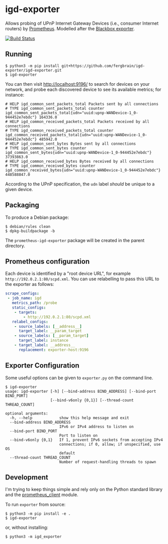 igd-exporter
============

Allows probing of UPnP Internet Gateway Devices (i.e., consumer Internet
routers) by [Prometheus](https://prometheus.io/). Modelled after the
[Blackbox exporter](https://github.com/prometheus/blackbox_exporter).

[![Build Status](https://travis-ci.org/yrro/igd-exporter.svg?branch=master)](https://travis-ci.org/yrro/igd-exporter)

Running
-------

```
$ python3 -m pip install git+https://github.com/fergbrain/igd-exporter/igd-exporter.git
$ igd-exporter
```

You can then visit <http://localhost:9196/> to search for devices on your
network, and probe each discovered device to see its available metrics; for
instance:

```
# HELP igd_common_sent_packets_total Packets sent by all connections
# TYPE igd_common_sent_packets_total counter
igd_common_sent_packets_total{udn="uuid:upnp-WANDevice-1_0-944452e7ebdc"} 164336.0
# HELP igd_common_received_packets_total Packets received by all connections
# TYPE igd_common_received_packets_total counter
igd_common_received_packets_total{udn="uuid:upnp-WANDevice-1_0-944452e7ebdc"} 485942.0
# HELP igd_common_sent_bytes Bytes sent by all connections
# TYPE igd_common_sent_bytes counter
igd_common_sent_bytes{udn="uuid:upnp-WANDevice-1_0-944452e7ebdc"} 37393863.0
# HELP igd_common_received_bytes Bytes received by all connections
# TYPE igd_common_received_bytes counter
igd_common_received_bytes{udn="uuid:upnp-WANDevice-1_0-944452e7ebdc"} 448588847.0
```

According to the UPnP specification, the `udn` label *should* be unique to a
given device.

Packaging
---------

To produce a Debian package:

```
$ debian/rules clean
$ dpkg-buildpackage -b
```

The `prometheus-igd-exporter` package will be created in the parent directory.

Prometheus configuration
------------------------

Each device is identified by a "root device URL", for example
`http://192.0.2.1:80/scpd.xml`. You can use relabelling to pass this URL to the
exporter as follows:

```yaml
scrape_configs:
 - job_name: igd
   metrics_path: /probe
   static_configs:
    - targets:
        - http://192.0.2.1:80/scpd.xml
   relabel_configs:
    - source_labels: [__address__]
      target_label: __param_target
    - source_labels: [__param_target]
      target_label: instance
    - target_label: __address__
      replacement: exporter-host:9196
```

Exporter Configuration
----------------------

Some useful options can be given to `exporter.py` on the command line.

```
$ igd-exporter
usage: igd-exporter [-h] [--bind-address BIND_ADDRESS] [--bind-port BIND_PORT]
                    [--bind-v6only {0,1}] [--thread-count THREAD_COUNT]

optional arguments:
  -h, --help            show this help message and exit
  --bind-address BIND_ADDRESS
                        IPv6 or IPv4 address to listen on
  --bind-port BIND_PORT
                        Port to listen on
  --bind-v6only {0,1}   If 1, prevent IPv6 sockets from accepting IPv4
                        connections; if 0, allow; if unspecified, use OS
                        default
  --thread-count THREAD_COUNT
                        Number of request-handling threads to spawn
```

Development
-----------

I'm trying to keep things simple and rely only on the Python standard library
and the [prometheus_client](https://github.com/prometheus/client_python)
module.

To run `exporter` from source:

```
$ python3 -m pip install -e .
$ igd-exporter
```

or, without installing:


```
$ python3 -m igd_exporter
```
